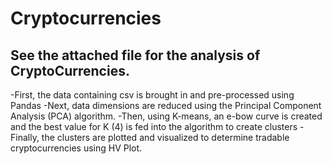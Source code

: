 # Cryptocurrencies

## See the attached file for the analysis of CryptoCurrencies. 

-First, the data containing csv is brought in and pre-processed using Pandas
-Next, data dimensions are reduced using the Principal Component Analysis (PCA) algorithm.
-Then, using K-means, an e-bow curve is created and the best value for K (4) is fed into the algorithm to create clusters
-Finally, the clusters are plotted and visualized to determine tradable cryptocurrencies using HV Plot.
